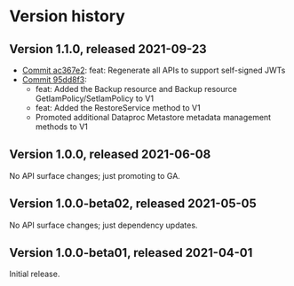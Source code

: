 # Version history

## Version 1.1.0, released 2021-09-23

- [Commit ac367e2](https://github.com/googleapis/google-cloud-dotnet/commit/ac367e2): feat: Regenerate all APIs to support self-signed JWTs
- [Commit 95dd8f3](https://github.com/googleapis/google-cloud-dotnet/commit/95dd8f3):
  - feat: Added the Backup resource and Backup resource GetIamPolicy/SetIamPolicy to V1
  - feat: Added the RestoreService method to V1
  - Promoted additional Dataproc Metastore metadata management methods to V1

## Version 1.0.0, released 2021-06-08

No API surface changes; just promoting to GA.

## Version 1.0.0-beta02, released 2021-05-05

No API surface changes; just dependency updates.

## Version 1.0.0-beta01, released 2021-04-01

Initial release.
